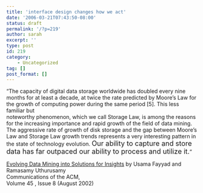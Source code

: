 ```yaml
---
title: 'interface design changes how we act'
date: '2006-03-21T07:43:50-08:00'
status: draft
permalink: '/?p=219'
author: sarah
excerpt: ''
type: post
id: 219
category:
    - Uncategorized
tag: []
post_format: []
---
```

“The capacity of digital data storage worldwide has doubled every nine months for at least a decade, at twice the rate predicted by Moore’s Law for the growth of computing power during the same period \[5\]. This less familiar but  
noteworthy phenomenon, which we call Storage Law, is among the reasons for the increasing importance and rapid growth of the field of data mining. The aggressive rate of growth of disk storage and the gap between Moore’s Law and Storage Law growth trends represents a very interesting pattern in the state of technology evolution. <font size="+1">Our ability to capture and store data has far outpaced our ability to process and utilize it.</font>”

[Evolving Data Mining into Solutions for Insights](http://delivery.acm.org/10.1145/550000/545174/p28-fayyad.pdf?key1=545174&key2=2736592411&coll=GUIDE&dl=GUIDE&CFID=67769961&CFTOKEN=628291) by Usama Fayyad and Ramasamy Uthurusamy  
Communications of the ACM,  
Volume 45 , Issue 8 (August 2002)